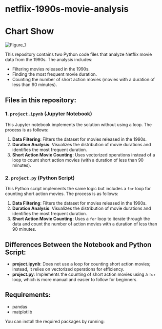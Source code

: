 # netflix-1990s-movie-analysis
# Chart Show
![Figure_1](https://github.com/user-attachments/assets/bf1a294a-bb1b-4dea-b085-7645559f1c83)


This repository contains two Python code files that analyze Netflix movie data from the 1990s. The analysis includes:
- Filtering movies released in the 1990s.
- Finding the most frequent movie duration.
- Counting the number of short action movies (movies with a duration of less than 90 minutes).

## Files in this repository:

### 1. `project.ipynb` (Jupyter Notebook)
This Jupyter notebook implements the solution without using a loop. The process is as follows:
1. **Data Filtering**: Filters the dataset for movies released in the 1990s.
2. **Duration Analysis**: Visualizes the distribution of movie durations and identifies the most frequent duration.
3. **Short Action Movie Counting**: Uses vectorized operations instead of a loop to count short action movies (with a duration of less than 90 minutes).

### 2. `project.py` (Python Script)
This Python script implements the same logic but includes a `for` loop for counting short action movies. The process is as follows:
1. **Data Filtering**: Filters the dataset for movies released in the 1990s.
2. **Duration Analysis**: Visualizes the distribution of movie durations and identifies the most frequent duration.
3. **Short Action Movie Counting**: Uses a `for` loop to iterate through the data and count the number of action movies with a duration of less than 90 minutes.

## Differences Between the Notebook and Python Script:
- **project.ipynb**: Does not use a loop for counting short action movies; instead, it relies on vectorized operations for efficiency.
- **project.py**: Implements the counting of short action movies using a `for` loop, which is more manual and easier to follow for beginners.

## Requirements:
- pandas
- matplotlib

You can install the required packages by running:


